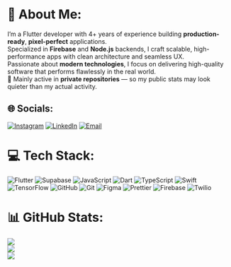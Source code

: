 # 💫 About Me:
I’m a Flutter developer with 4+ years of experience building **production-ready**, **pixel-perfect** applications.  
Specialized in **Firebase** and **Node.js** backends, I craft scalable, high-performance apps with clean architecture and seamless UX.  
Passionate about **modern technologies**, I focus on delivering high-quality software that performs flawlessly in the real world.  
📌 Mainly active in **private repositories** — so my public stats may look quieter than my actual activity.

## 🌐 Socials:
[![Instagram](https://img.shields.io/badge/Instagram-%23E4405F.svg?logo=Instagram&logoColor=white)](https://instagram.com/shaheerux) 
[![LinkedIn](https://img.shields.io/badge/LinkedIn-%230077B5.svg?logo=linkedin&logoColor=white)](https://linkedin.com/in/shaheermubarak) 
[![Email](https://img.shields.io/badge/Email-D14836?logo=gmail&logoColor=white)](mailto:shaheerux@gmail.com) 

# 💻 Tech Stack:
![Flutter](https://img.shields.io/badge/Flutter-%2302569B.svg?style=for-the-badge&logo=Flutter&logoColor=white) 
![Supabase](https://img.shields.io/badge/Supabase-3ECF8E?style=for-the-badge&logo=supabase&logoColor=white) 
![JavaScript](https://img.shields.io/badge/javascript-%23323330.svg?style=for-the-badge&logo=javascript&logoColor=%23F7DF1E) 
![Dart](https://img.shields.io/badge/dart-%230175C2.svg?style=for-the-badge&logo=dart&logoColor=white) 
![TypeScript](https://img.shields.io/badge/typescript-%23007ACC.svg?style=for-the-badge&logo=typescript&logoColor=white) 
![Swift](https://img.shields.io/badge/swift-F54A2A?style=for-the-badge&logo=swift&logoColor=white) 
![TensorFlow](https://img.shields.io/badge/TensorFlow-%23FF6F00.svg?style=for-the-badge&logo=TensorFlow&logoColor=white) 
![GitHub](https://img.shields.io/badge/github-%23121011.svg?style=for-the-badge&logo=github&logoColor=white) 
![Git](https://img.shields.io/badge/git-%23F05033.svg?style=for-the-badge&logo=git&logoColor=white) 
![Figma](https://img.shields.io/badge/figma-%23F24E1E.svg?style=for-the-badge&logo=figma&logoColor=white) 
![Prettier](https://img.shields.io/badge/prettier-%23F7B93E.svg?style=for-the-badge&logo=prettier&logoColor=black) 
![Firebase](https://img.shields.io/badge/firebase-%23039BE5.svg?style=for-the-badge&logo=firebase) 
![Twilio](https://img.shields.io/badge/Twilio-F22F46?style=for-the-badge&logo=Twilio&logoColor=white) 

# 📊 GitHub Stats:
![](https://github-readme-stats.vercel.app/api?username=shaheermubarak&theme=default&hide_border=false&include_all_commits=true&count_private=true)<br/>
![](https://nirzak-streak-stats.vercel.app/?user=shaheermubarak&theme=default&hide_border=false)<br/>
![](https://github-readme-stats.vercel.app/api/top-langs/?username=shaheermubarak&theme=default&hide_border=false&include_all_commits=true&count_private=true&layout=compact)
